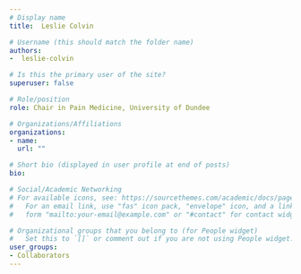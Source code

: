 ```yaml
---
# Display name
title:  Leslie Colvin

# Username (this should match the folder name)
authors:
-  leslie-colvin

# Is this the primary user of the site?
superuser: false

# Role/position
role: Chair in Pain Medicine, University of Dundee

# Organizations/Affiliations
organizations:
- name: 
  url: ""

# Short bio (displayed in user profile at end of posts)
bio:

# Social/Academic Networking
# For available icons, see: https://sourcethemes.com/academic/docs/page-builder/#icons
#   For an email link, use "fas" icon pack, "envelope" icon, and a link in the
#   form "mailto:your-email@example.com" or "#contact" for contact widget.

# Organizational groups that you belong to (for People widget)
#   Set this to `[]` or comment out if you are not using People widget.
user_groups:
- Collaborators
---
```

